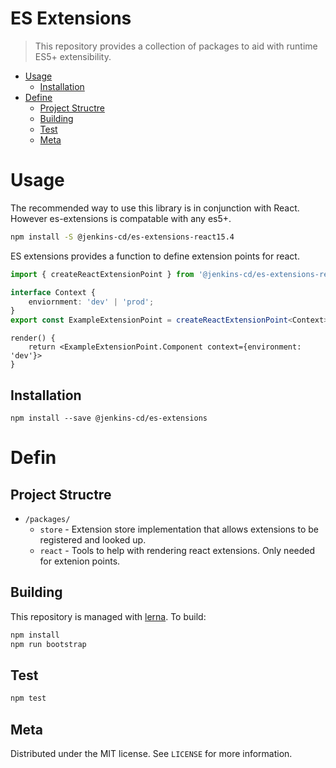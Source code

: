 # ES Extensions

> This repository provides a collection of packages to aid with runtime ES5+ extensibility.

-   [Usage](#usage)
    -   [Installation](#installation)
-   [Define](#defin)
    -   [Project Structre](#project-structre)
    -   [Building](#building)
    -   [Test](#test)
    -   [Meta](#meta)

# Usage

The recommended way to use this library is in conjunction with React. However es-extensions is compatable with any es5+.

```sh
npm install -S @jenkins-cd/es-extensions-react15.4
```

ES extensions provides a function to define extension points for react.

```typescript tsx
import { createReactExtensionPoint } from '@jenkins-cd/es-extensions-react15.4';

interface Context {
    enviornment: 'dev' | 'prod';
}
export const ExampleExtensionPoint = createReactExtensionPoint<Context>('example');
```

```tsx
render() {
    return <ExampleExtensionPoint.Component context={environment: 'dev'}>
}

```

## Installation

`npm install --save @jenkins-cd/es-extensions`

# Defin

## Project Structre

-   `/packages/`
    -   `store` - Extension store implementation that allows extensions to be registered and looked up.
    -   `react` - Tools to help with rendering react extensions. Only needed for extenion points.

## Building

This repository is managed with [lerna](https://github.com/lerna/lerna). To build:

```sh
npm install
npm run bootstrap
```

## Test

```sh
npm test
```

## Meta

Distributed under the MIT license. See `LICENSE` for more information.

